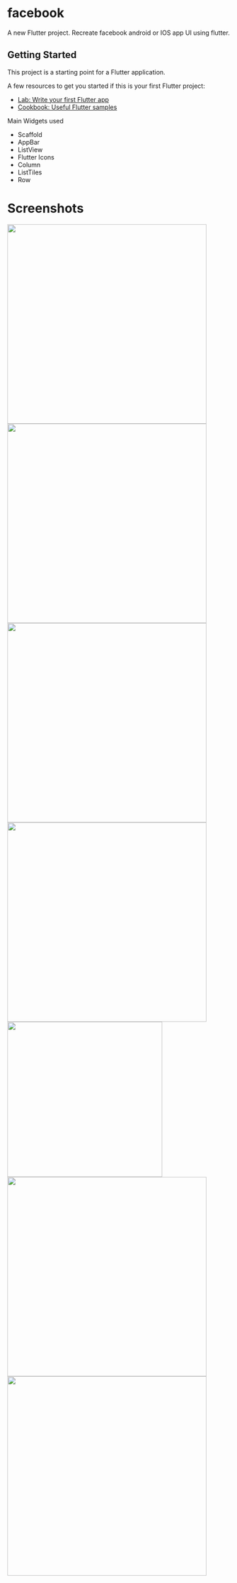 # facebook

A new Flutter project.
Recreate facebook android or IOS app UI using flutter.

## Getting Started

This project is a starting point for a Flutter application.

A few resources to get you started if this is your first Flutter project:

- [Lab: Write your first Flutter app](https://flutter.dev/docs/get-started/codelab)
- [Cookbook: Useful Flutter samples](https://flutter.dev/docs/cookbook)

Main Widgets used
- Scaffold
- AppBar
- ListView
- Flutter Icons
- Column
- ListTiles
- Row

# Screenshots

<img src="pcs/5.jpg" width="450">

<img src="pcs/1st.jpg" width="450">

<img src="pcs/10.jpg" width="450">

<img src="pcs/9.jpg" width="450">

<img src="pcs/11.jpg" width="350">

<img src="pcs/12.jpg" width="450">

<img src="pcs/4.jpg" width="450">

<!-- ![sc](pcs/1st.jpg)
![sc](pcs/5.jpg)
![sc](pcs/10.jpg)
![sc](pcs/9.jpg)
![sc](pcs/11.jpg)
![sc](pcs/12.jpg)
![sc](pcs/4.jpg) -->